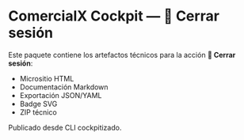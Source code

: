 # ComercialX Cockpit — 🚪 Cerrar sesión

Este paquete contiene los artefactos técnicos para la acción **🚪 Cerrar sesión**:

- Micrositio HTML
- Documentación Markdown
- Exportación JSON/YAML
- Badge SVG
- ZIP técnico

Publicado desde CLI cockpitizado.
